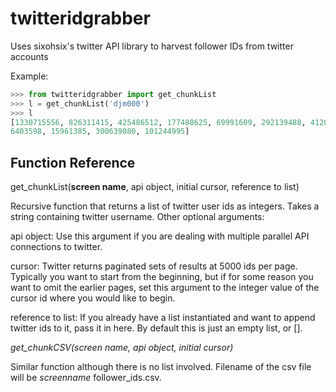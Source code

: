 # twitteridgrabber
Uses sixohsix's twitter API library to harvest follower IDs from twitter accounts

Example:

```python
>>> from twitteridgrabber import get_chunkList
>>> l = get_chunkList('djm000')
>>> l
[1330715556, 826311415, 425486512, 177488625, 69991609, 292139488, 412020405, 36
6403598, 15961385, 300639080, 101244995]
```

## Function Reference

get_chunkList(**screen name**, api object, initial cursor, reference to list)

Recursive function that returns a list of twitter user ids as integers. Takes a string containing twitter username. Other optional arguments:


api object: Use this argument if you are dealing with multiple parallel API connections to twitter.

cursor: Twitter returns paginated sets of results at 5000 ids per page. Typically you want to start from the beginning, but if for some reason you want to omit the earlier pages, set this argument to the integer value of the cursor id where you would like to begin.

reference to list: If you already have a list instantiated and want to append twitter ids to it, pass it in here. By default this is just an empty list, or [].

*get_chunkCSV(screen name, _api object_, _initial cursor_)*

Similar function although there is no list involved. Filename of the csv file will be _screenname_ follower_ids.csv.